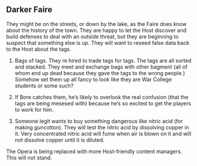 ## Darker Faire  

They might be on the streets, or down by the lake, as the Faire does know about the history of the town. They are happy to let the Host discover and build defenses to deal with an outside threat, but they are beginning to suspect that something else is up. They will want to reseed false data back to the Host about the tags.

1.  Bags of tags. They re hired to trade tags for tags. The tags are all sorted and stacked. They meet and exchange bags with other bagment (all of whom end up dead because they gave the tags to the wrong people.) Somehow set them up all fancy to look like they are War College students or some such?
    
2.  If Bore catches them, he’s likely to overlook the real confusion (that the tags are being mesesed with) because he’s so excited to get the players to work for him.
    
3.  Someone legit wants to buy something dangerous like nitric acid (for making guncotton). They will test the nitric acid by dissolving copper in it. Very concentrated nitric acid will fume when air is blown on it and will not dissolve copper until it is diluted.
    

The Opera is being replaced with more Host-friendly content managers. This will not stand.